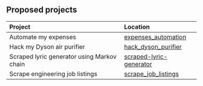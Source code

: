 ## Proposed projects

| Project | Location |
| :------ | :------- |
| Automate my expenses | [expenses_automation](/projects/expenses_automation) |
| Hack my Dyson air purifier | [hack_dyson_purifier](/projects/hack_dyson_purifier) |
| Scraped lyric generator using Markov chain | [scraped-lyric-generator](https://github.com/cortadocodes/scraped-lyric-generator) |
| Scrape engineering job listings | [scrape_job_listings](/projects/scrape_job_listings) |
